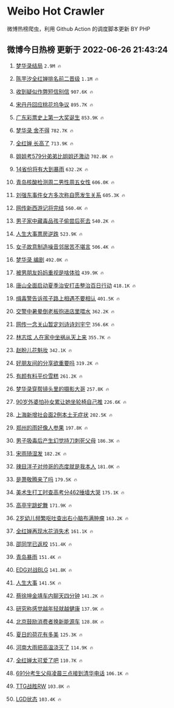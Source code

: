 # Weibo Hot Crawler 



微博热榜爬虫，利用 Github Action 的调度脚本更新 BY PHP 


## 微博今日热榜 更新于 2022-06-26 21:43:24 
1. [梦华录结局](https://s.weibo.com/weibo?q=%23%E6%A2%A6%E5%8D%8E%E5%BD%95%E7%BB%93%E5%B1%80%23&Refer=top) `2.9M 🔥` 

1. [陈芋汐全红婵排名前二晋级](https://s.weibo.com/weibo?q=%23%E9%99%88%E8%8A%8B%E6%B1%90%E5%85%A8%E7%BA%A2%E5%A9%B5%E6%8E%92%E5%90%8D%E5%89%8D%E4%BA%8C%E6%99%8B%E7%BA%A7%23&Refer=top) `1.1M 🔥` 

1. [收到疑似作弊短信别信](https://s.weibo.com/weibo?q=%23%E6%94%B6%E5%88%B0%E7%96%91%E4%BC%BC%E4%BD%9C%E5%BC%8A%E7%9F%AD%E4%BF%A1%E5%88%AB%E4%BF%A1%23&Refer=top) `907.6K 🔥` 

1. [宋丹丹回应桃花坞争议](https://s.weibo.com/weibo?q=%23%E5%AE%8B%E4%B8%B9%E4%B8%B9%E5%9B%9E%E5%BA%94%E6%A1%83%E8%8A%B1%E5%9D%9E%E4%BA%89%E8%AE%AE%23&Refer=top) `895.7K 🔥` 

1. [广东彩票史上第一大奖诞生](https://s.weibo.com/weibo?q=%23%E5%B9%BF%E4%B8%9C%E5%BD%A9%E7%A5%A8%E5%8F%B2%E4%B8%8A%E7%AC%AC%E4%B8%80%E5%A4%A7%E5%A5%96%E8%AF%9E%E7%94%9F%23&Refer=top) `853.9K 🔥` 

1. [梦华录 舍不得](https://s.weibo.com/weibo?q=%E6%A2%A6%E5%8D%8E%E5%BD%95%20%E8%88%8D%E4%B8%8D%E5%BE%97&Refer=top) `782.7K 🔥` 

1. [全红婵 长高了](https://s.weibo.com/weibo?q=%E5%85%A8%E7%BA%A2%E5%A9%B5%20%E9%95%BF%E9%AB%98%E4%BA%86&Refer=top) `713.9K 🔥` 

1. [姐姐考579分弟弟比姐姐还激动](https://s.weibo.com/weibo?q=%23%E5%A7%90%E5%A7%90%E8%80%83579%E5%88%86%E5%BC%9F%E5%BC%9F%E6%AF%94%E5%A7%90%E5%A7%90%E8%BF%98%E6%BF%80%E5%8A%A8%23&Refer=top) `702.8K 🔥` 

1. [14省份将有大到暴雨](https://s.weibo.com/weibo?q=%2314%E7%9C%81%E4%BB%BD%E5%B0%86%E6%9C%89%E5%A4%A7%E5%88%B0%E6%9A%B4%E9%9B%A8%23&Refer=top) `632.2K 🔥` 

1. [青岛核酸检测周二男性周五女性](https://s.weibo.com/weibo?q=%23%E9%9D%92%E5%B2%9B%E6%A0%B8%E9%85%B8%E6%A3%80%E6%B5%8B%E5%91%A8%E4%BA%8C%E7%94%B7%E6%80%A7%E5%91%A8%E4%BA%94%E5%A5%B3%E6%80%A7%23&Refer=top) `606.0K 🔥` 

1. [刘强东事件女方多次称自愿发生关系](https://s.weibo.com/weibo?q=%23%E5%88%98%E5%BC%BA%E4%B8%9C%E4%BA%8B%E4%BB%B6%E5%A5%B3%E6%96%B9%E5%A4%9A%E6%AC%A1%E7%A7%B0%E8%87%AA%E6%84%BF%E5%8F%91%E7%94%9F%E5%85%B3%E7%B3%BB%23&Refer=top) `605.3K 🔥` 

1. [网传新西游记将完结](https://s.weibo.com/weibo?q=%23%E7%BD%91%E4%BC%A0%E6%96%B0%E8%A5%BF%E6%B8%B8%E8%AE%B0%E5%B0%86%E5%AE%8C%E7%BB%93%23&Refer=top) `560.4K 🔥` 

1. [男子家中藏毒品孩子偷尝后死去](https://s.weibo.com/weibo?q=%23%E7%94%B7%E5%AD%90%E5%AE%B6%E4%B8%AD%E8%97%8F%E6%AF%92%E5%93%81%E5%AD%A9%E5%AD%90%E5%81%B7%E5%B0%9D%E5%90%8E%E6%AD%BB%E5%8E%BB%23&Refer=top) `540.2K 🔥` 

1. [人生大事票房逆跌](https://s.weibo.com/weibo?q=%23%E4%BA%BA%E7%94%9F%E5%A4%A7%E4%BA%8B%E7%A5%A8%E6%88%BF%E9%80%86%E8%B7%8C%23&Refer=top) `523.9K 🔥` 

1. [女子故意制造噪音邻居苦不堪言](https://s.weibo.com/weibo?q=%23%E5%A5%B3%E5%AD%90%E6%95%85%E6%84%8F%E5%88%B6%E9%80%A0%E5%99%AA%E9%9F%B3%E9%82%BB%E5%B1%85%E8%8B%A6%E4%B8%8D%E5%A0%AA%E8%A8%80%23&Refer=top) `506.4K 🔥` 

1. [梦华录 编剧](https://s.weibo.com/weibo?q=%E6%A2%A6%E5%8D%8E%E5%BD%95%20%E7%BC%96%E5%89%A7&Refer=top) `492.0K 🔥` 

1. [被男朋友妈妈重视是啥体验](https://s.weibo.com/weibo?q=%23%E8%A2%AB%E7%94%B7%E6%9C%8B%E5%8F%8B%E5%A6%88%E5%A6%88%E9%87%8D%E8%A7%86%E6%98%AF%E5%95%A5%E4%BD%93%E9%AA%8C%23&Refer=top) `439.9K 🔥` 

1. [唐山全面启动夏季治安打击整治百日行动](https://s.weibo.com/weibo?q=%23%E5%94%90%E5%B1%B1%E5%85%A8%E9%9D%A2%E5%90%AF%E5%8A%A8%E5%A4%8F%E5%AD%A3%E6%B2%BB%E5%AE%89%E6%89%93%E5%87%BB%E6%95%B4%E6%B2%BB%E7%99%BE%E6%97%A5%E8%A1%8C%E5%8A%A8%23&Refer=top) `418.1K 🔥` 

1. [缉毒警告诉孩子路上相遇不要相认](https://s.weibo.com/weibo?q=%23%E7%BC%89%E6%AF%92%E8%AD%A6%E5%91%8A%E8%AF%89%E5%AD%A9%E5%AD%90%E8%B7%AF%E4%B8%8A%E7%9B%B8%E9%81%87%E4%B8%8D%E8%A6%81%E7%9B%B8%E8%AE%A4%23&Refer=top) `401.5K 🔥` 

1. [交警中暑晕倒老板抱进店里喂水](https://s.weibo.com/weibo?q=%23%E4%BA%A4%E8%AD%A6%E4%B8%AD%E6%9A%91%E6%99%95%E5%80%92%E8%80%81%E6%9D%BF%E6%8A%B1%E8%BF%9B%E5%BA%97%E9%87%8C%E5%96%82%E6%B0%B4%23&Refer=top) `362.2K 🔥` 

1. [网传一念关山暂定刘诗诗刘宇宁](https://s.weibo.com/weibo?q=%23%E7%BD%91%E4%BC%A0%E4%B8%80%E5%BF%B5%E5%85%B3%E5%B1%B1%E6%9A%82%E5%AE%9A%E5%88%98%E8%AF%97%E8%AF%97%E5%88%98%E5%AE%87%E5%AE%81%23&Refer=top) `356.6K 🔥` 

1. [林志炫 人在家中坐祸从天上来](https://s.weibo.com/weibo?q=%E6%9E%97%E5%BF%97%E7%82%AB%20%E4%BA%BA%E5%9C%A8%E5%AE%B6%E4%B8%AD%E5%9D%90%E7%A5%B8%E4%BB%8E%E5%A4%A9%E4%B8%8A%E6%9D%A5&Refer=top) `355.7K 🔥` 

1. [赵盼儿花魁妆](https://s.weibo.com/weibo?q=%23%E8%B5%B5%E7%9B%BC%E5%84%BF%E8%8A%B1%E9%AD%81%E5%A6%86%23&Refer=top) `342.1K 🔥` 

1. [好朋友间的分享欲重要吗](https://s.weibo.com/weibo?q=%23%E5%A5%BD%E6%9C%8B%E5%8F%8B%E9%97%B4%E7%9A%84%E5%88%86%E4%BA%AB%E6%AC%B2%E9%87%8D%E8%A6%81%E5%90%97%23&Refer=top) `319.2K 🔥` 

1. [有颜有料平价雪糕](https://s.weibo.com/weibo?q=%E6%9C%89%E9%A2%9C%E6%9C%89%E6%96%99%E5%B9%B3%E4%BB%B7%E9%9B%AA%E7%B3%95&Refer=top) `261.2K 🔥` 

1. [梦华录穿帮镜头里的摄影大哥](https://s.weibo.com/weibo?q=%23%E6%A2%A6%E5%8D%8E%E5%BD%95%E7%A9%BF%E5%B8%AE%E9%95%9C%E5%A4%B4%E9%87%8C%E7%9A%84%E6%91%84%E5%BD%B1%E5%A4%A7%E5%93%A5%23&Refer=top) `257.8K 🔥` 

1. [90岁外婆怕孙女累让她坐轮椅自己推](https://s.weibo.com/weibo?q=%2390%E5%B2%81%E5%A4%96%E5%A9%86%E6%80%95%E5%AD%99%E5%A5%B3%E7%B4%AF%E8%AE%A9%E5%A5%B9%E5%9D%90%E8%BD%AE%E6%A4%85%E8%87%AA%E5%B7%B1%E6%8E%A8%23&Refer=top) `226.6K 🔥` 

1. [上海新增社会面2例本土无症状](https://s.weibo.com/weibo?q=%23%E4%B8%8A%E6%B5%B7%E6%96%B0%E5%A2%9E%E7%A4%BE%E4%BC%9A%E9%9D%A22%E4%BE%8B%E6%9C%AC%E5%9C%9F%E6%97%A0%E7%97%87%E7%8A%B6%23&Refer=top) `202.5K 🔥` 

1. [郑州的雨好像人参果](https://s.weibo.com/weibo?q=%23%E9%83%91%E5%B7%9E%E7%9A%84%E9%9B%A8%E5%A5%BD%E5%83%8F%E4%BA%BA%E5%8F%82%E6%9E%9C%23&Refer=top) `197.8K 🔥` 

1. [男子吸毒后产生幻觉持刀刺死父母](https://s.weibo.com/weibo?q=%23%E7%94%B7%E5%AD%90%E5%90%B8%E6%AF%92%E5%90%8E%E4%BA%A7%E7%94%9F%E5%B9%BB%E8%A7%89%E6%8C%81%E5%88%80%E5%88%BA%E6%AD%BB%E7%88%B6%E6%AF%8D%23&Refer=top) `186.3K 🔥` 

1. [宋雨琦湿发](https://s.weibo.com/weibo?q=%E5%AE%8B%E9%9B%A8%E7%90%A6%E6%B9%BF%E5%8F%91&Refer=top) `182.2K 🔥` 

1. [辣目洋子对帅哥的态度就是我本人](https://s.weibo.com/weibo?q=%23%E8%BE%A3%E7%9B%AE%E6%B4%8B%E5%AD%90%E5%AF%B9%E5%B8%85%E5%93%A5%E7%9A%84%E6%80%81%E5%BA%A6%E5%B0%B1%E6%98%AF%E6%88%91%E6%9C%AC%E4%BA%BA%23&Refer=top) `181.0K 🔥` 

1. [是萧敬腾来了吗](https://s.weibo.com/weibo?q=%E6%98%AF%E8%90%A7%E6%95%AC%E8%85%BE%E6%9D%A5%E4%BA%86%E5%90%97&Refer=top) `179.5K 🔥` 

1. [美术生打工时查高考分462捶墙大哭](https://s.weibo.com/weibo?q=%23%E7%BE%8E%E6%9C%AF%E7%94%9F%E6%89%93%E5%B7%A5%E6%97%B6%E6%9F%A5%E9%AB%98%E8%80%83%E5%88%86462%E6%8D%B6%E5%A2%99%E5%A4%A7%E5%93%AD%23&Refer=top) `175.1K 🔥` 

1. [高亭宇跳蛇舞](https://s.weibo.com/weibo?q=%E9%AB%98%E4%BA%AD%E5%AE%87%E8%B7%B3%E8%9B%87%E8%88%9E&Refer=top) `171.9K 🔥` 

1. [2岁幼儿频繁呕吐查出右小脑布满肿瘤](https://s.weibo.com/weibo?q=%232%E5%B2%81%E5%B9%BC%E5%84%BF%E9%A2%91%E7%B9%81%E5%91%95%E5%90%90%E6%9F%A5%E5%87%BA%E5%8F%B3%E5%B0%8F%E8%84%91%E5%B8%83%E6%BB%A1%E8%82%BF%E7%98%A4%23&Refer=top) `163.2K 🔥` 

1. [全红婵再现水花消失术](https://s.weibo.com/weibo?q=%23%E5%85%A8%E7%BA%A2%E5%A9%B5%E5%86%8D%E7%8E%B0%E6%B0%B4%E8%8A%B1%E6%B6%88%E5%A4%B1%E6%9C%AF%23&Refer=top) `161.1K 🔥` 

1. [邵同学已返校](https://s.weibo.com/weibo?q=%E9%82%B5%E5%90%8C%E5%AD%A6%E5%B7%B2%E8%BF%94%E6%A0%A1&Refer=top) `151.4K 🔥` 

1. [青岛暴雨](https://s.weibo.com/weibo?q=%23%E9%9D%92%E5%B2%9B%E6%9A%B4%E9%9B%A8%23&Refer=top) `151.4K 🔥` 

1. [EDG对战BLG](https://s.weibo.com/weibo?q=%23EDG%E5%AF%B9%E6%88%98BLG%23&Refer=top) `141.8K 🔥` 

1. [人生大事](https://s.weibo.com/weibo?q=%23%E4%BA%BA%E7%94%9F%E5%A4%A7%E4%BA%8B%23&Refer=top) `141.5K 🔥` 

1. [蔡徐坤金靖车内聊天四分钟](https://s.weibo.com/weibo?q=%23%E8%94%A1%E5%BE%90%E5%9D%A4%E9%87%91%E9%9D%96%E8%BD%A6%E5%86%85%E8%81%8A%E5%A4%A9%E5%9B%9B%E5%88%86%E9%92%9F%23&Refer=top) `141.2K 🔥` 

1. [研究称感觉越年轻就越健康](https://s.weibo.com/weibo?q=%23%E7%A0%94%E7%A9%B6%E7%A7%B0%E6%84%9F%E8%A7%89%E8%B6%8A%E5%B9%B4%E8%BD%BB%E5%B0%B1%E8%B6%8A%E5%81%A5%E5%BA%B7%23&Refer=top) `137.9K 🔥` 

1. [北京鼓励消费者换新能源车](https://s.weibo.com/weibo?q=%23%E5%8C%97%E4%BA%AC%E9%BC%93%E5%8A%B1%E6%B6%88%E8%B4%B9%E8%80%85%E6%8D%A2%E6%96%B0%E8%83%BD%E6%BA%90%E8%BD%A6%23&Refer=top) `128.8K 🔥` 

1. [夏日的荷花有多美](https://s.weibo.com/weibo?q=%23%E5%A4%8F%E6%97%A5%E7%9A%84%E8%8D%B7%E8%8A%B1%E6%9C%89%E5%A4%9A%E7%BE%8E%23&Refer=top) `125.3K 🔥` 

1. [河南大雨把高温浇灭了](https://s.weibo.com/weibo?q=%23%E6%B2%B3%E5%8D%97%E5%A4%A7%E9%9B%A8%E6%8A%8A%E9%AB%98%E6%B8%A9%E6%B5%87%E7%81%AD%E4%BA%86%23&Refer=top) `114.9K 🔥` 

1. [全红婵太可爱了吧](https://s.weibo.com/weibo?q=%23%E5%85%A8%E7%BA%A2%E5%A9%B5%E5%A4%AA%E5%8F%AF%E7%88%B1%E4%BA%86%E5%90%A7%23&Refer=top) `110.7K 🔥` 

1. [691分考生父母凌晨三点接到清华电话](https://s.weibo.com/weibo?q=%23691%E5%88%86%E8%80%83%E7%94%9F%E7%88%B6%E6%AF%8D%E5%87%8C%E6%99%A8%E4%B8%89%E7%82%B9%E6%8E%A5%E5%88%B0%E6%B8%85%E5%8D%8E%E7%94%B5%E8%AF%9D%23&Refer=top) `106.1K 🔥` 

1. [TTG战胜RW](https://s.weibo.com/weibo?q=%23TTG%E6%88%98%E8%83%9CRW%23&Refer=top) `103.8K 🔥` 

1. [LGD状态](https://s.weibo.com/weibo?q=%23LGD%E7%8A%B6%E6%80%81%23&Refer=top) `103.4K 🔥` 

